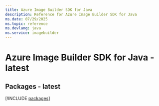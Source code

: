 ```yaml
---
title: Azure Image Builder SDK for Java
description: Reference for Azure Image Builder SDK for Java
ms.date: 07/29/2025
ms.topic: reference
ms.devlang: java
ms.service: imagebuilder
---
```

# Azure Image Builder SDK for Java - latest
## Packages - latest
[!INCLUDE [packages](image-builder-index.md)]